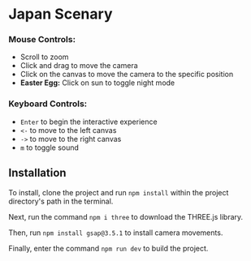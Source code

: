 # Japan Scenary

### Mouse Controls:
* Scroll to zoom
* Click and drag to move the camera
* Click on the canvas to move the camera to the specific position
* **Easter Egg:** Click on sun to toggle night mode

### Keyboard Controls:
* ```Enter``` to begin the interactive experience
* ```<-``` to move to the left canvas
* ```->``` to move to the right canvas
* ```m``` to toggle sound

## Installation
To install, clone the project and run ```npm install``` within the project directory's path in the terminal.

Next, run the command ```npm i three``` to download the THREE.js library.

Then, run ```npm install gsap@3.5.1``` to install camera movements.

Finally, enter the command ```npm run dev``` to build the project.

